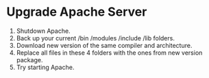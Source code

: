 # Upgrade Apache Server

1. Shutdown Apache.
2. Back up your current /bin /modules /include /lib folders.
3. Download new version of the same compiler and architecture.
4. Replace all files in these 4 folders with the ones from new version package.
5. Try starting Apache.
